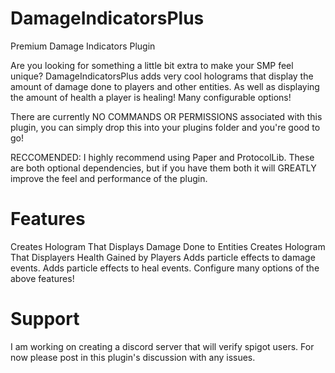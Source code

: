 # DamageIndicatorsPlus
Premium Damage Indicators Plugin


Are you looking for something a little bit extra to make your SMP feel unique? DamageIndicatorsPlus adds very cool holograms that display the amount of damage done to players and other entities. As well as displaying the amount of health a player is healing! Many configurable options!

There are currently NO COMMANDS OR PERMISSIONS associated with this plugin, you can simply drop this into your plugins folder and you're good to go!

RECCOMENDED: I highly recommend using Paper and ProtocolLib. These are both optional dependencies, but if you have them both it will GREATLY improve the feel and performance of the plugin.

# Features

Creates Hologram That Displays Damage Done to Entities
Creates Hologram That Displayers Health Gained by Players
Adds particle effects to damage events.
Adds particle effects to heal events.
Configure many options of the above features!

# Support

I am working on creating a discord server that will verify spigot users. For now please post in this plugin's discussion with any issues.
